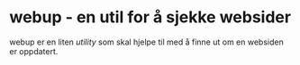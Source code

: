 webup - en util for å sjekke websider
=====================================
webup er en liten *utility* som skal hjelpe til med å finne ut om en websiden er
oppdatert.
